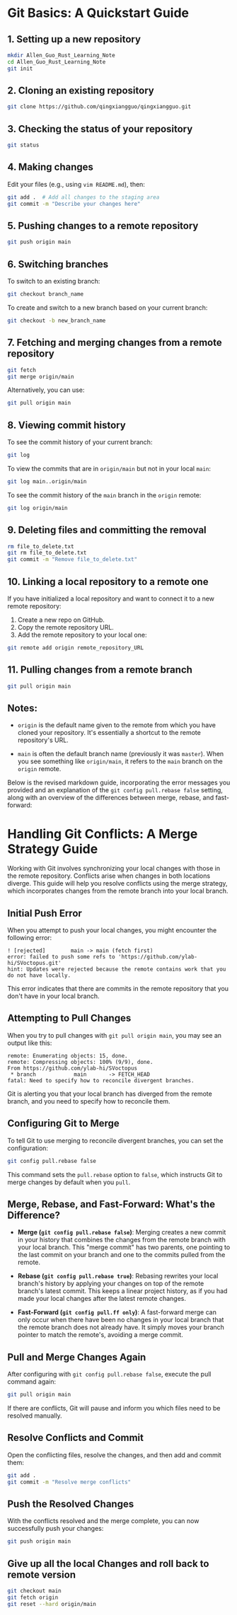 # Git Basics: A Quickstart Guide

## 1. Setting up a new repository

```bash
mkdir Allen_Guo_Rust_Learning_Note
cd Allen_Guo_Rust_Learning_Note 
git init
```

## 2. Cloning an existing repository

```bash
git clone https://github.com/qingxiangguo/qingxiangguo.git
```

## 3. Checking the status of your repository

```bash
git status
```

## 4. Making changes

Edit your files (e.g., using `vim README.md`), then:

```bash
git add .  # Add all changes to the staging area
git commit -m "Describe your changes here"
```

## 5. Pushing changes to a remote repository

```bash
git push origin main
```

## 6. Switching branches

To switch to an existing branch:

```bash
git checkout branch_name
```

To create and switch to a new branch based on your current branch:

```bash
git checkout -b new_branch_name
```

## 7. Fetching and merging changes from a remote repository

```bash
git fetch
git merge origin/main
```

Alternatively, you can use:

```bash
git pull origin main
```

## 8. Viewing commit history

To see the commit history of your current branch:

```bash
git log
```

To view the commits that are in `origin/main` but not in your local `main`:

```bash
git log main..origin/main
```

To see the commit history of the `main` branch in the `origin` remote:

```bash
git log origin/main
```

## 9. Deleting files and committing the removal

```bash
rm file_to_delete.txt
git rm file_to_delete.txt
git commit -m "Remove file_to_delete.txt"
```

## 10. Linking a local repository to a remote one

If you have initialized a local repository and want to connect it to a new remote repository:

1. Create a new repo on GitHub.
2. Copy the remote repository URL.
3. Add the remote repository to your local one:

```bash
git remote add origin remote_repository_URL
```

## 11. Pulling changes from a remote branch

```bash
git pull origin main
```

## Notes:

- `origin` is the default name given to the remote from which you have cloned your repository. It's essentially a shortcut to the remote repository's URL.
  
- `main` is often the default branch name (previously it was `master`). When you see something like `origin/main`, it refers to the `main` branch on the `origin` remote.

Below is the revised markdown guide, incorporating the error messages you provided and an explanation of the `git config pull.rebase false` setting, along with an overview of the differences between merge, rebase, and fast-forward:

# Handling Git Conflicts: A Merge Strategy Guide

Working with Git involves synchronizing your local changes with those in the remote repository. Conflicts arise when changes in both locations diverge. This guide will help you resolve conflicts using the merge strategy, which incorporates changes from the remote branch into your local branch.

## Initial Push Error

When you attempt to push your local changes, you might encounter the following error:

```
! [rejected]        main -> main (fetch first)
error: failed to push some refs to 'https://github.com/ylab-hi/SVoctopus.git'
hint: Updates were rejected because the remote contains work that you do not have locally.
```

This error indicates that there are commits in the remote repository that you don't have in your local branch.

## Attempting to Pull Changes

When you try to pull changes with `git pull origin main`, you may see an output like this:

```
remote: Enumerating objects: 15, done.
remote: Compressing objects: 100% (9/9), done.
From https://github.com/ylab-hi/SVoctopus
 * branch            main       -> FETCH_HEAD
fatal: Need to specify how to reconcile divergent branches.
```

Git is alerting you that your local branch has diverged from the remote branch, and you need to specify how to reconcile them.

## Configuring Git to Merge

To tell Git to use merging to reconcile divergent branches, you can set the configuration:

```bash
git config pull.rebase false
```

This command sets the `pull.rebase` option to `false`, which instructs Git to merge changes by default when you `pull`.

## Merge, Rebase, and Fast-Forward: What's the Difference?

- **Merge (`git config pull.rebase false`)**: Merging creates a new commit in your history that combines the changes from the remote branch with your local branch. This "merge commit" has two parents, one pointing to the last commit on your branch and one to the commits pulled from the remote.
  
- **Rebase (`git config pull.rebase true`)**: Rebasing rewrites your local branch's history by applying your changes on top of the remote branch's latest commit. This keeps a linear project history, as if you had made your local changes after the latest remote changes.

- **Fast-Forward (`git config pull.ff only`)**: A fast-forward merge can only occur when there have been no changes in your local branch that the remote branch does not already have. It simply moves your branch pointer to match the remote's, avoiding a merge commit.

## Pull and Merge Changes Again

After configuring with `git config pull.rebase false`, execute the pull command again:

```bash
git pull origin main
```

If there are conflicts, Git will pause and inform you which files need to be resolved manually.

## Resolve Conflicts and Commit

Open the conflicting files, resolve the changes, and then add and commit them:

```bash
git add .
git commit -m "Resolve merge conflicts"
```

## Push the Resolved Changes

With the conflicts resolved and the merge complete, you can now successfully push your changes:

```bash
git push origin main
```

## Give up all the local Changes and roll back to remote version
```bash
git checkout main
git fetch origin
git reset --hard origin/main
```
